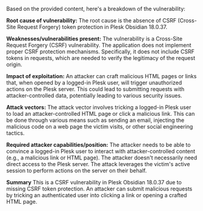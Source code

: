 Based on the provided content, here's a breakdown of the vulnerability:

**Root cause of vulnerability:**
The root cause is the absence of CSRF (Cross-Site Request Forgery) token protection in Plesk Obsidian 18.0.37.

**Weaknesses/vulnerabilities present:**
The vulnerability is a Cross-Site Request Forgery (CSRF) vulnerability. The application does not implement proper CSRF protection mechanisms. Specifically, it does not include CSRF tokens in requests, which are needed to verify the legitimacy of the request origin.

**Impact of exploitation:**
An attacker can craft malicious HTML pages or links that, when opened by a logged-in Plesk user, will trigger unauthorized actions on the Plesk server. This could lead to submitting requests with attacker-controlled data, potentially leading to various security issues.

**Attack vectors:**
The attack vector involves tricking a logged-in Plesk user to load an attacker-controlled HTML page or click a malicious link. This can be done through various means such as sending an email, injecting the malicious code on a web page the victim visits, or other social engineering tactics.

**Required attacker capabilities/position:**
The attacker needs to be able to convince a logged-in Plesk user to interact with attacker-controlled content (e.g., a malicious link or HTML page). The attacker doesn't necessarily need direct access to the Plesk server. The attack leverages the victim's active session to perform actions on the server on their behalf.

**Summary**
This is a CSRF vulnerability in Plesk Obsidian 18.0.37 due to missing CSRF token protection. An attacker can submit malicious requests by tricking an authenticated user into clicking a link or opening a crafted HTML page.